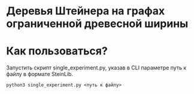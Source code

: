 # Деревья Штейнера на графах ограниченной древесной ширины

# Как пользоваться?

Запустить скрипт single_experiment.py, указав в CLI параметре путь к файлу в формате SteinLib.

```python3 single_experiment.py <путь к файлу>```